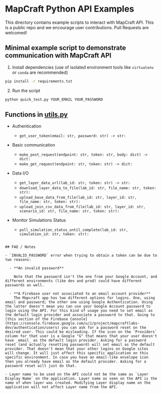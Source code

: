 # MapCraft Python API Examples

This directory contains example scripts to interact with MapCraft API. This is a public repo and we encourage user contributions. Pull Requests are welcomed!

## Minimal example script to demonstrate communication with MapCraft API

1. Install dependencies (use of isolated environment tools like `virtualenv` or `conda` are recommended)

```sh
pip install -r requirements.txt
```

2. Run the script

```sh
python quick_test.py YOUR_EMAIL YOUR_PASSWORD
```

## Functions in [utils.py](./utils.py)

- Authentication

  - `get_user_token(email: str, password: str) -> str:`

- Basic communication

  - `make_post_request(endpoint: str, token: str, body: dict) -> dict:`
  - `make_get_request(endpoint: str, token: str) -> dict:`

- Data I/O

  - `get_layer_data_url(lab_id: str, token: str) -> str:`
  - `download_layer_data_to_file(lab_id: str, file_name: str, token: str):`
  - `upload_base_data_from_file(lab_id: str, layer_id: str, file_name: str, token: str):`
  - `upload_join_csv_data_from_file(lab_id: str, layer_id: str, scenario_id: str, file_name: str, token: str):`

- Monitor Simulations Status

  - `poll_simulation_status_until_complete(lab_id: str, simulation_id: str, token: str):`

```

## FAQ / Notes

- `INVALID_PASSWORD` error when trying to obtain a token can be due to two reasons:

  - **An invalid password**

    Note that the password isn't the one from your Google Account, and different environments (like dev and prod) could have different passwords as well.

  - **A Firebase user not associated to an email account provider**
    The Mapcraft app has two different options for logins. One, using email and password; the other one using Google Authentication. Using the latter doesn't mean you can use your Google Account password to login using the API. For this kind of usage you need to set email as the default login provider and associate a password to that. Going to [this section of the Firebase Console](https://console.firebase.google.com/u/1/project/mapcraftlabs-dev/authentication/users) you can ask for a password reset on the desired user. This could be misleading. If the icon on the `Providers` column for that user is a Google "G" that means that your user doesn't have _email_ as the default login provider. Asking for a password reset (and actually resetting password) will set email as the default provider. That doesn't mean that your other logins on Google sites will change. It will just affect this specific application on this specific environment. In case you have an email-like envelope icon then you already have email as the default provider. Asking for a password reset will just do that.

- Layer name to be used on the API could not be the same as `Layer Display Name` on the application. Layer name as seen on the API is the name of when layer was created. Modifying Layer display name on the application will not affect Layer name from the API.
